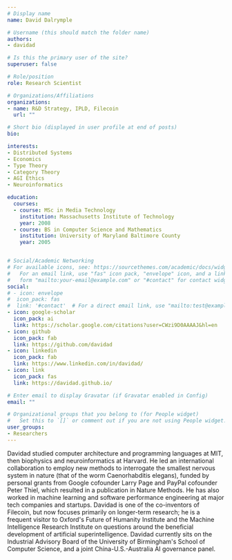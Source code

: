 ```yaml
---
# Display name
name: David Dalrymple

# Username (this should match the folder name)
authors:
- davidad

# Is this the primary user of the site?
superuser: false

# Role/position
role: Research Scientist

# Organizations/Affiliations
organizations:
- name: R&D Strategy, IPLD, Filecoin
  url: ""

# Short bio (displayed in user profile at end of posts)
bio:

interests:
- Distributed Systems
- Economics
- Type Theory
- Category Theory
- AGI Ethics
- Neuroinformatics

education:
  courses:
  - course: MSc in Media Technology
    institution: Massachusetts Institute of Technology
    year: 2008
  - course: BS in Computer Science and Mathematics
    institution: University of Maryland Baltimore County
    year: 2005


# Social/Academic Networking
# For available icons, see: https://sourcethemes.com/academic/docs/widgets/#icons
#   For an email link, use "fas" icon pack, "envelope" icon, and a link in the
#   form "mailto:your-email@example.com" or "#contact" for contact widget.
social:
# - icon: envelope
#  icon_pack: fas
#  link: '#contact'  # For a direct email link, use "mailto:test@example.org".
- icon: google-scholar
  icon_pack: ai
  link: https://scholar.google.com/citations?user=CWzi9D0AAAAJ&hl=en
- icon: github
  icon_pack: fab
  link: https://github.com/davidad
- icon: linkedin
  icon_pack: fab
  link: https://www.linkedin.com/in/davidad/
- icon: link
  icon_pack: fas
  link: https://davidad.github.io/

# Enter email to display Gravatar (if Gravatar enabled in Config)
email: ""

# Organizational groups that you belong to (for People widget)
#   Set this to `[]` or comment out if you are not using People widget.  
user_groups:
- Researchers
---
```


Davidad studied computer architecture and programming languages at MIT, then biophysics and neuroinformatics at Harvard. He led an international collaboration to employ new methods to interrogate the smallest nervous system in nature (that of the worm Caenorhabditis elegans), funded by personal grants from Google cofounder Larry Page and PayPal cofounder Peter Thiel, which resulted in a publication in Nature Methods. He has also worked in machine learning and software performance engineering at major tech companies and startups. Davidad is one of the co-inventors of Filecoin, but now focuses primarily on longer-term research; he is a frequent visitor to Oxford's Future of Humanity Institute and the Machine Intelligence Research Institute on questions around the beneficial development of artificial superintelligence. Davidad currently sits on the Industrial Advisory Board of the University of Birmingham's School of Computer Science, and a joint China-U.S.-Australia AI governance panel.
